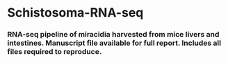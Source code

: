# Schistosoma-RNA-seq

### RNA-seq pipeline of miracidia harvested from mice livers and intestines. Manuscript file available for full report. Includes all files required to reproduce.